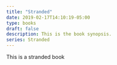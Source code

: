 ```yaml
---
title: "Stranded"
date: 2019-02-17T14:10:19-05:00
type: books
draft: false
description: This is the book synopsis.
series: Stranded
---
```


This is a stranded book
